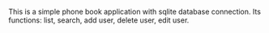 This is a simple phone book application with sqlite database connection.
Its functions: list, search, add user, delete user, edit user.
